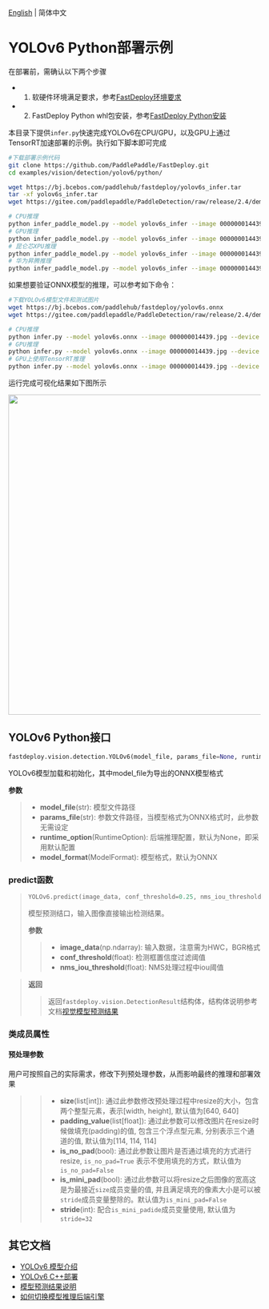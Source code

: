 [English](README.md) | 简体中文
# YOLOv6 Python部署示例

在部署前，需确认以下两个步骤

- 1. 软硬件环境满足要求，参考[FastDeploy环境要求](../../../../../docs/cn/build_and_install/download_prebuilt_libraries.md)  
- 2. FastDeploy Python whl包安装，参考[FastDeploy Python安装](../../../../../docs/cn/build_and_install/download_prebuilt_libraries.md)

本目录下提供`infer.py`快速完成YOLOv6在CPU/GPU，以及GPU上通过TensorRT加速部署的示例。执行如下脚本即可完成

```bash
#下载部署示例代码
git clone https://github.com/PaddlePaddle/FastDeploy.git
cd examples/vision/detection/yolov6/python/

wget https://bj.bcebos.com/paddlehub/fastdeploy/yolov6s_infer.tar
tar -xf yolov6s_infer.tar
wget https://gitee.com/paddlepaddle/PaddleDetection/raw/release/2.4/demo/000000014439.jpg

# CPU推理
python infer_paddle_model.py --model yolov6s_infer --image 000000014439.jpg  --device cpu
# GPU推理
python infer_paddle_model.py --model yolov6s_infer --image 000000014439.jpg  --device gpu
# 昆仑芯XPU推理
python infer_paddle_model.py --model yolov6s_infer --image 000000014439.jpg  --device kunlunxin
# 华为昇腾推理
python infer_paddle_model.py --model yolov6s_infer --image 000000014439.jpg  --device ascend
```
如果想要验证ONNX模型的推理，可以参考如下命令：
```bash
#下载YOLOv6模型文件和测试图片
wget https://bj.bcebos.com/paddlehub/fastdeploy/yolov6s.onnx
wget https://gitee.com/paddlepaddle/PaddleDetection/raw/release/2.4/demo/000000014439.jpg

# CPU推理
python infer.py --model yolov6s.onnx --image 000000014439.jpg --device cpu
# GPU推理
python infer.py --model yolov6s.onnx --image 000000014439.jpg --device gpu
# GPU上使用TensorRT推理
python infer.py --model yolov6s.onnx --image 000000014439.jpg --device gpu --use_trt True
```

运行完成可视化结果如下图所示

<img width="640" src="https://user-images.githubusercontent.com/67993288/184301725-390e4abb-db2b-482d-931d-469381322626.jpg">

## YOLOv6 Python接口

```python
fastdeploy.vision.detection.YOLOv6(model_file, params_file=None, runtime_option=None, model_format=ModelFormat.ONNX)
```

YOLOv6模型加载和初始化，其中model_file为导出的ONNX模型格式

**参数**

> * **model_file**(str): 模型文件路径
> * **params_file**(str): 参数文件路径，当模型格式为ONNX格式时，此参数无需设定
> * **runtime_option**(RuntimeOption): 后端推理配置，默认为None，即采用默认配置
> * **model_format**(ModelFormat): 模型格式，默认为ONNX

### predict函数

> ```python
> YOLOv6.predict(image_data, conf_threshold=0.25, nms_iou_threshold=0.5)
> ```
>
> 模型预测结口，输入图像直接输出检测结果。
>
> **参数**
>
> > * **image_data**(np.ndarray): 输入数据，注意需为HWC，BGR格式
> > * **conf_threshold**(float): 检测框置信度过滤阈值
> > * **nms_iou_threshold**(float): NMS处理过程中iou阈值

> **返回**
>
> > 返回`fastdeploy.vision.DetectionResult`结构体，结构体说明参考文档[视觉模型预测结果](../../../../../docs/api/vision_results/)

### 类成员属性
#### 预处理参数
用户可按照自己的实际需求，修改下列预处理参数，从而影响最终的推理和部署效果


> > * **size**(list[int]): 通过此参数修改预处理过程中resize的大小，包含两个整型元素，表示[width, height], 默认值为[640, 640]
> > * **padding_value**(list[float]): 通过此参数可以修改图片在resize时候做填充(padding)的值, 包含三个浮点型元素, 分别表示三个通道的值, 默认值为[114, 114, 114]
> > * **is_no_pad**(bool): 通过此参数让图片是否通过填充的方式进行resize, `is_no_pad=True` 表示不使用填充的方式，默认值为`is_no_pad=False`
> > * **is_mini_pad**(bool): 通过此参数可以将resize之后图像的宽高这是为最接近`size`成员变量的值, 并且满足填充的像素大小是可以被`stride`成员变量整除的。默认值为`is_mini_pad=False`
> > * **stride**(int): 配合`is_mini_padide`成员变量使用, 默认值为`stride=32`



## 其它文档

- [YOLOv6 模型介绍](..)
- [YOLOv6 C++部署](../cpp)
- [模型预测结果说明](../../../../../docs/api/vision_results/)
- [如何切换模型推理后端引擎](../../../../../docs/cn/faq/how_to_change_backend.md)
